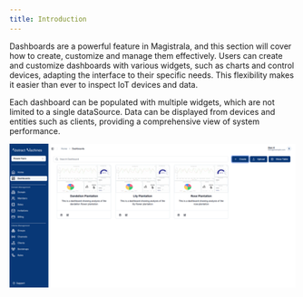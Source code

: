 ```yaml
---
title: Introduction
---
```


Dashboards are a powerful feature in Magistrala, and this section will cover how to create, customize and manage them effectively. Users can create and customize dashboards with various widgets, such as charts and control devices, adapting the interface to their specific needs. This flexibility makes it easier than ever to inspect IoT devices and data.

Each dashboard can be populated with multiple widgets, which are not limited to a single dataSource. Data can be displayed from devices and entities such as clients, providing a comprehensive view of system performance.

![Dashboard charts](../../img/dashboards/card-view.png)
